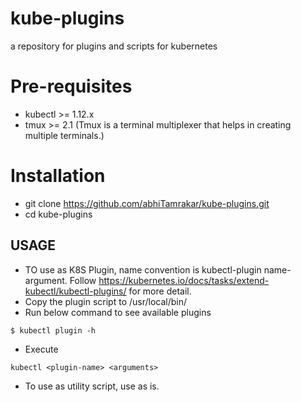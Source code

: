 # kube-plugins
a repository for plugins and scripts for kubernetes

# Pre-requisites
* kubectl >= 1.12.x
* tmux >= 2.1
(Tmux is a terminal multiplexer that helps in creating multiple terminals.)

# Installation
* git clone https://github.com/abhiTamrakar/kube-plugins.git
* cd kube-plugins

## USAGE
* TO use as K8S Plugin, name convention is kubectl-plugin name-argument. Follow https://kubernetes.io/docs/tasks/extend-kubectl/kubectl-plugins/ for more detail.
* Copy the plugin script to /usr/local/bin/
* Run below command to see available plugins
```
$ kubectl plugin -h
```

* Execute
```
kubectl <plugin-name> <arguments>
```

* To use as utility script, use as is.
